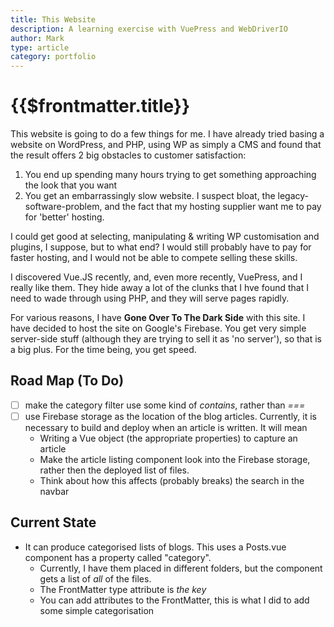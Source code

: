 ```yaml
---
title: This Website
description: A learning exercise with VuePress and WebDriverIO
author: Mark
type: article
category: portfolio
---
```

# {{$frontmatter.title}}

This website is going to do a few things for me. I have already tried basing a website on WordPress, and PHP, using WP as simply a CMS and found that the result offers 2 big obstacles to customer satisfaction:
1. You end up spending many hours trying to get something approaching the look that you want
1. You get an embarrassingly slow website. I suspect bloat, the legacy-software-problem, and the fact that my hosting supplier want me to pay for 'better' hosting.

I could get good at selecting, manipulating & writing WP customisation and plugins, I suppose, but to what end? I would still probably have to pay for faster hosting, and I would not be able to compete selling these skills.

I discovered Vue.JS recently, and, even more recently, VuePress, and I really like them. They hide away a lot of the clunks that I hve found that I need to wade through using PHP, and they will serve pages rapidly.

For various reasons, I have **Gone Over To The Dark Side** with this site. I have decided to host the site on Google's Firebase. You get very simple server-side stuff (although they are trying to sell it as 'no server'), so that is a big plus. For the time being, you get speed.

## Road Map (To Do)

- [ ] make the category filter use some kind of _contains_, rather than _===_
- [ ] use Firebase storage as the location of the blog articles. Currently, it is necessary to build and deploy when an article is written. It will mean
   * Writing a Vue object (the appropriate properties) to capture an article
  * Make the article listing component look into the Firebase storage, rather then the deployed list of files.
  * Think about how this affects (probably breaks) the search in the navbar

## Current State

* It can produce categorised lists of blogs. This uses a Posts.vue component has a property called "category". 
  * Currently, I have them placed in different folders, but the component gets a list of _all_ of the files.
  * The FrontMatter type attribute is _the key_
  * You can add attributes to the FrontMatter, this is what I did to add some simple categorisation
    
